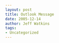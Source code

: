 ```yaml
---
layout: post
title: Outlook Message
date: 2005-12-14
author: Jeff Watkins
tags:
- Uncategorized
---
```


